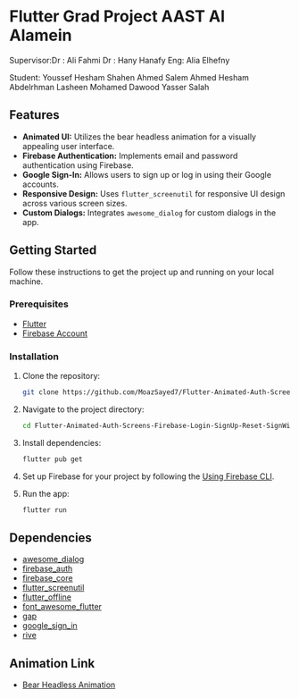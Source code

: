 # Flutter Grad Project AAST AI Alamein

Supervisor:Dr : Ali Fahmi
           Dr : Hany Hanafy
           Eng: Alia Elhefny

Student: 
 Youssef Hesham Shahen
 Ahmed Salem
 Ahmed Hesham
 Abdelrhman Lasheen
 Mohamed Dawood
 Yasser Salah
 
           



## Features

- **Animated UI:** Utilizes the bear headless animation for a visually appealing user interface.
- **Firebase Authentication:** Implements email and password authentication using Firebase.
- **Google Sign-In:** Allows users to sign up or log in using their Google accounts.
- **Responsive Design:** Uses `flutter_screenutil` for responsive UI design across various screen sizes.
- **Custom Dialogs:** Integrates `awesome_dialog` for custom dialogs in the app.

## Getting Started

Follow these instructions to get the project up and running on your local machine.

### Prerequisites

- [Flutter](https://flutter.dev/docs/get-started/install)
- [Firebase Account](https://firebase.google.com/)

### Installation

1. Clone the repository:

    ```bash
    git clone https://github.com/MoazSayed7/Flutter-Animated-Auth-Screens-Firebase-Login-SignUp-Reset-SignWithGoogle.git
    ```

2. Navigate to the project directory:

    ```bash
    cd Flutter-Animated-Auth-Screens-Firebase-Login-SignUp-Reset-SignWithGoogle
    ```

3. Install dependencies:

    ```bash
    flutter pub get
    ```

4. Set up Firebase for your project by following the [Using Firebase CLI](https://firebase.google.com/docs/flutter/setup).

5. Run the app:

    ```bash
    flutter run
    ```
## Dependencies

- [awesome_dialog](https://pub.dev/packages/awesome_dialog)
- [firebase_auth](https://pub.dev/packages/firebase_auth)
- [firebase_core](https://pub.dev/packages/firebase_core)
- [flutter_screenutil](https://pub.dev/packages/flutter_screenutil)
- [flutter_offline](https://pub.dev/packages/flutter_offline)
- [font_awesome_flutter](https://pub.dev/packages/font_awesome_flutter)
- [gap](https://pub.dev/packages/gap)
- [google_sign_in](https://pub.dev/packages/google_sign_in)
- [rive](https://pub.dev/packages/rive)


## Animation Link

- [Bear Headless Animation](https://rive.app/community/3287-6917-headless-bear/)


